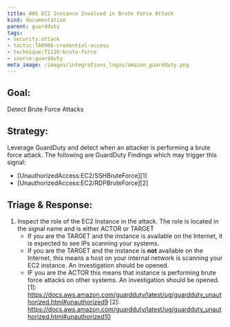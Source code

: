 ```yaml
---
title: AWS EC2 Instance Involved in Brute Force Attack
kind: documentation
parent: guardduty
tags:
- security:attack
- tactic:TA0006-credential-access
- technique:T1110-brute-force
- source:guardduty
meta_image: /images/integrations_logos/amazon_guardduty.png
---
```

## **Goal:**
Detect Brute Force Attacks

## **Strategy:**
Leverage GuardDuty and detect when an attacker is performing a brute force attack. The following are GuardDuty Findings which may trigger this signal:
* [UnauthorizedAccess:EC2/SSHBruteForce][1]
* [UnauthorizedAccess:EC2/RDPBruteForce][2]


## **Triage & Response:**
1. Inspect the role of the EC2 Instance in the attack. The role is located in the signal name and is either ACTOR or TARGET
   * If you are the TARGET and the instance is available on the Internet, it is expected to see IPs scanning your systems.
   * If you are the TARGET and the instance is **not** available on the Internet, this means a host on your internal network is scanning your EC2 instance. An investigation should be opened.
   * IF you are the ACTOR this means that instance is performing brute force attacks on other systems. An investigation should be opened.[1]: https://docs.aws.amazon.com/guardduty/latest/ug/guardduty_unauthorized.html#unauthorized9
[2]: https://docs.aws.amazon.com/guardduty/latest/ug/guardduty_unauthorized.html#unauthorized10
